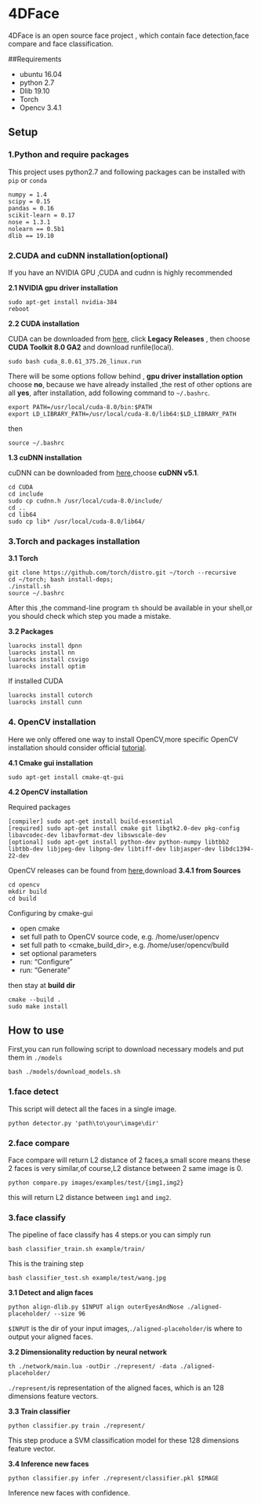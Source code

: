 # 4DFace

4DFace is an open source face project , which contain face detection,face compare and face classification. 
 
##Requirements

* ubuntu 16.04
* python 2.7
* Dlib 19.10
* Torch
* Opencv 3.4.1

## Setup

### 1.Python and require packages

This project uses python2.7 and following packages can be installed with `pip`  or  `conda`

```
numpy = 1.4
scipy = 0.15
pandas = 0.16
scikit-learn = 0.17
nose = 1.3.1
nolearn == 0.5b1
dlib == 19.10
```

### 2.CUDA and cuDNN installation(optional)

If you have an NVIDIA GPU ,CUDA and cudnn is highly recommended 

**2.1 NVIDIA gpu driver installation**
```
sudo apt-get install nvidia-384
reboot
```
**2.2 CUDA installation**

CUDA can be downloaded from [here](https://developer.nvidia.com/cuda-downloads), click **Legacy Releases** , then choose **CUDA Toolkit 8.0 GA2** and download runfile(local).

```
sudo bash cuda_8.0.61_375.26_linux.run
```

There will be some options follow behind , **gpu driver installation option** choose **no**, because we have already installed ,the rest of other options are all **yes**,
after installation, add following command to `~/.bashrc`. 

```
export PATH=/usr/local/cuda-8.0/bin:$PATH
export LD_LIBRARY_PATH=/usr/local/cuda-8.0/lib64:$LD_LIBRARY_PATH
```
then

```
source ~/.bashrc
```
**1.3 cuDNN installation**

cuDNN can be downloaded from [here](https://developer.nvidia.com/cudnn),choose **cuDNN v5.1**.

```
cd CUDA
cd include
sudo cp cudnn.h /usr/local/cuda-8.0/include/
cd ..
cd lib64
sudo cp lib* /usr/local/cuda-8.0/lib64/
```

### 3.Torch and packages installation

**3.1 Torch**

```
git clone https://github.com/torch/distro.git ~/torch --recursive
cd ~/torch; bash install-deps;
./install.sh
source ~/.bashrc
```
After this ,the command-line program `th` should be available in your shell,or you should check which step you made a mistake. 

**3.2 Packages**

```
luarocks install dpnn
luarocks install nn
luarocks install csvigo
luarocks install optim
```

If installed CUDA

```
luarocks install cutorch
luarocks install cunn

```

### 4. OpenCV installation

Here we only offered one way to install OpenCV,more specific OpenCV installation should consider official [tutorial](https://docs.opencv.org/master/d7/d9f/tutorial_linux_install.html).

**4.1 Cmake gui installation**

```
sudo apt-get install cmake-qt-gui
```

**4.2 OpenCV installation**

Required packages 

```
[compiler] sudo apt-get install build-essential
[required] sudo apt-get install cmake git libgtk2.0-dev pkg-config libavcodec-dev libavformat-dev libswscale-dev
[optional] sudo apt-get install python-dev python-numpy libtbb2 libtbb-dev libjpeg-dev libpng-dev libtiff-dev libjasper-dev libdc1394-22-dev
```

OpenCV releases can be found from [here](https://opencv.org/releases.html),download **3.4.1 from  Sources**

```
cd opencv
mkdir build
cd build
```
Configuring by cmake-gui

* open cmake
* set full path to OpenCV source code, e.g. /home/user/opencv
* set full path to <cmake_build_dir>, e.g. /home/user/opencv/build
* set optional parameters
* run: “Configure”
* run: “Generate”

then stay at **build dir**

```
cmake --build .
sudo make install 
```
## How to use

First,you can run following script to download necessary models and put them in `./models`

```
bash ./models/download_models.sh
```

### 1.face detect

This script will detect all the faces in a single image. 

```
python detector.py 'path\to\your\image\dir'
```

### 2.face compare

Face compare will return L2 distance of 2 faces,a small score means these 2 faces is very similar,of course,L2 distance between 2 same image is 0. 

```
python compare.py images/examples/test/{img1,img2}
```
this will return L2 distance between `img1` and `img2`.

### 3.face classify

The pipeline of face classify has 4 steps.or you can simply run

```
bash classifier_train.sh example/train/
```
This is the training step

```
bash classifier_test.sh example/test/wang.jpg
```

**3.1 Detect and align faces**

```
python align-dlib.py $INPUT align outerEyesAndNose ./aligned-placeholder/ --size 96
```
`$INPUT` is the dir of your input images,`./aligned-placeholder/`is where to output your aligned faces.

**3.2 Dimensionality reduction by neural network**

```
th ./network/main.lua -outDir ./represent/ -data ./aligned-placeholder/
``` 

`./represent/`is representation of the aligned faces, which is an 128 dimensions feature vectors.

**3.3 Train classifier**

```
python classifier.py train ./represent/
```
This step produce a SVM classification model for these 128 dimensions feature vector.

**3.4 Inference new faces**

```
python classifier.py infer ./represent/classifier.pkl $IMAGE
```
Inference new faces with confidence.
